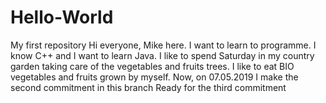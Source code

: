 # Hello-World
My first repository
Hi everyone, 
Mike here. I want to learn to programme. I know C++ and I want to learn Java.
I like to spend Saturday in my country garden taking care of the vegetables and fruits trees. I like to eat BIO vegetables and fruits grown by myself.
Now, on 07.05.2019 I make the second commitment in this branch
Ready for the third commitment
